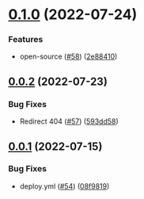 # [0.1.0](https://github.com/thecyberworld/thecyberhub.org/compare/v0.0.2...v0.1.0) (2022-07-24)


### Features

* open-source ([#58](https://github.com/thecyberworld/thecyberhub.org/issues/58)) ([2e88410](https://github.com/thecyberworld/thecyberhub.org/commit/2e88410926effaea919ca1714c9c17fac0ff10e1))



## [0.0.2](https://github.com/thecyberworld/thecyberhub.org/compare/v0.0.1...v0.0.2) (2022-07-23)


### Bug Fixes

* Redirect 404 ([#57](https://github.com/thecyberworld/thecyberhub.org/issues/57)) ([593dd58](https://github.com/thecyberworld/thecyberhub.org/commit/593dd58a8eb13b4e3d42079c40c988abec032cf7))



## [0.0.1](https://github.com/thecyberworld/thecyberhub.org/compare/08f98199a773e9ef054ad630f4cbaeb59f49196d...v0.0.1) (2022-07-15)


### Bug Fixes

* deploy.yml ([#54](https://github.com/thecyberworld/thecyberhub.org/issues/54)) ([08f9819](https://github.com/thecyberworld/thecyberhub.org/commit/08f98199a773e9ef054ad630f4cbaeb59f49196d))




